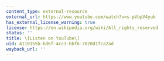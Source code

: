 ```yaml
---
content_type: external-resource
external_url: https://www.youtube.com/watch?v=s-pVbpV4yuk
has_external_license_warning: true
license: https://en.wikipedia.org/wiki/All_rights_reserved
status: ''
title: \[Listen on YouTube\]
uid: 4110155b-bd6f-4cc3-bbf6-7070d1fca2ad
wayback_url: ''
---
```

